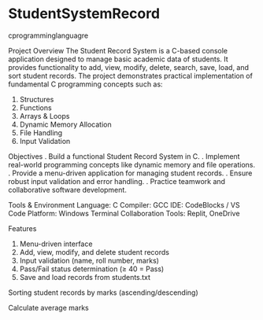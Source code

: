 # StudentSystemRecord
cprogramminglanguagre

Project Overview
The Student Record System is a C-based console application designed to manage basic academic data of students. It provides functionality to add, view, modify, delete, search, save, load, and sort student records. The project demonstrates practical implementation of fundamental C programming concepts such as:
1. Structures
2. Functions
3. Arrays & Loops
4. Dynamic Memory Allocation
5. File Handling
6. Input Validation

Objectives
. Build a functional Student Record System in C.
. Implement real-world programming concepts like dynamic memory and file operations.
. Provide a menu-driven application for managing student records.
. Ensure robust input validation and error handling.
. Practice teamwork and collaborative software development.

Tools & Environment
Language: C
Compiler: GCC
IDE: CodeBlocks / VS Code
Platform: Windows Terminal
Collaboration Tools: Replit, OneDrive

Features
1. Menu-driven interface
2. Add, view, modify, and delete student records
3. Input validation (name, roll number, marks)
4. Pass/Fail status determination (≥ 40 = Pass)
5. Save and load records from students.txt

Sorting student records by marks (ascending/descending)

Calculate average marks

